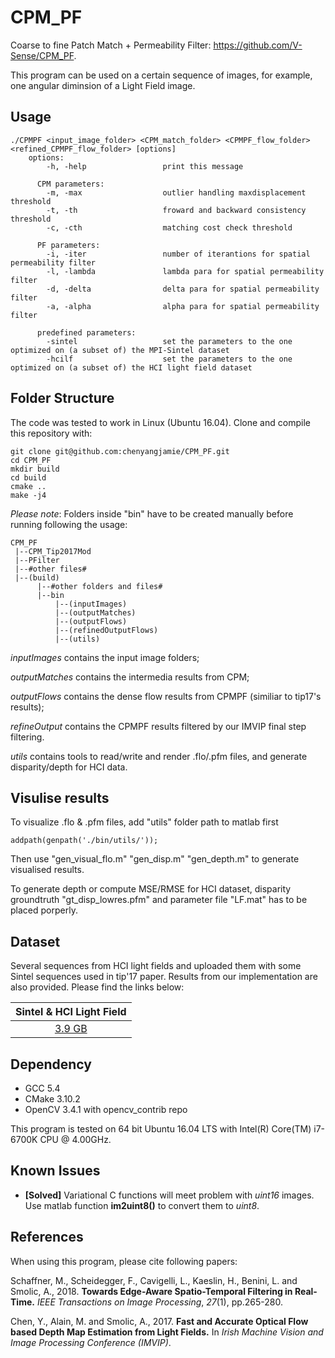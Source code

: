 # CPM_PF
Coarse to fine Patch Match + Permeability Filter: https://github.com/V-Sense/CPM_PF.

This program can be used on a certain sequence of images, for example, one angular diminsion of a Light Field image.

## Usage


```
./CPMPF <input_image_folder> <CPM_match_folder> <CPMPF_flow_folder> <refined_CPMPF_flow_folder> [options]
    options:
    	-h, -help                 print this message
   	  
   	  CPM parameters:
        -m, -max                  outlier handling maxdisplacement threshold
        -t, -th                   froward and backward consistency threshold
        -c, -cth                  matching cost check threshold
      
      PF parameters:
        -i, -iter                 number of iterantions for spatial permeability filter
        -l, -lambda               lambda para for spatial permeability filter
        -d, -delta                delta para for spatial permeability filter
        -a, -alpha                alpha para for spatial permeability filter
      
      predefined parameters:
        -sintel                   set the parameters to the one optimized on (a subset of) the MPI-Sintel dataset
        -hcilf                    set the parameters to the one optimized on (a subset of) the HCI light field dataset
```



## Folder Structure 

The code was tested to work in Linux (Ubuntu 16.04). Clone and compile this repository with:

```
git clone git@github.com:chenyangjamie/CPM_PF.git
cd CPM_PF
mkdir build
cd build
cmake ..
make -j4
```

*Please note*: Folders inside "bin" have to be created manually before running following the usage:

```
CPM_PF
 |--CPM_Tip2017Mod
 |--PFilter
 |--#other files#
 |--(build)
      |--#other folders and files#
      |--bin
          |--(inputImages)
          |--(outputMatches)
          |--(outputFlows)
          |--(refinedOutputFlows)
          |--(utils)
```

*inputImages* contains the input image folders;

*outputMatches* contains the intermedia results from CPM;

*outputFlows* contains the dense flow results from CPMPF (similiar to tip17's results);

*refineOutput* contains the CPMPF results filtered by our IMVIP final step filtering.

*utils* contains tools to read/write and render .flo/.pfm files, and generate disparity/depth for HCI data.

## Visulise results

To visualize .flo & .pfm files, add "utils" folder path to matlab first

```
addpath(genpath('./bin/utils/'));
```

Then use "gen_visual_flo.m" "gen_disp.m" "gen_depth.m" to generate visualised results.

To generate depth or compute MSE/RMSE for HCI dataset, disparity groundtruth "gt_disp_lowres.pfm" and parameter file "LF.mat" has to be placed porperly.

## Dataset

Several sequences from HCI light fields and uploaded them with some Sintel sequences used in tip'17 paper. Results from our implementation are also provided.  Please find the links below:

| Sintel & HCI Light Field |
| :-------------: |
|       [3.9 GB](https://v-sense.scss.tcd.ie/Datasets/Sintel_HCI.zip)            |

## Dependency

- GCC 5.4
- CMake 3.10.2
- OpenCV 3.4.1 with opencv_contrib repo

This program is tested on 64 bit Ubuntu 16.04 LTS with Intel(R) Core(TM) i7-6700K CPU @ 4.00GHz.

## Known Issues

* **[Solved]** Variational C functions will meet problem with *uint16* images. Use matlab function **im2uint8()** to convert them to *uint8*. 

## References

When using this program, please cite following papers:

Schaffner, M., Scheidegger, F., Cavigelli, L., Kaeslin, H., Benini, L. and Smolic, A., 2018. **Towards Edge-Aware Spatio-Temporal Filtering in Real-Time.** *IEEE Transactions on Image Processing*, *27*(1), pp.265-280.

Chen, Y., Alain, M. and Smolic, A., 2017. **Fast and Accurate Optical Flow based Depth Map Estimation from Light Fields.** In *Irish Machine Vision and Image Processing Conference (IMVIP)*.

